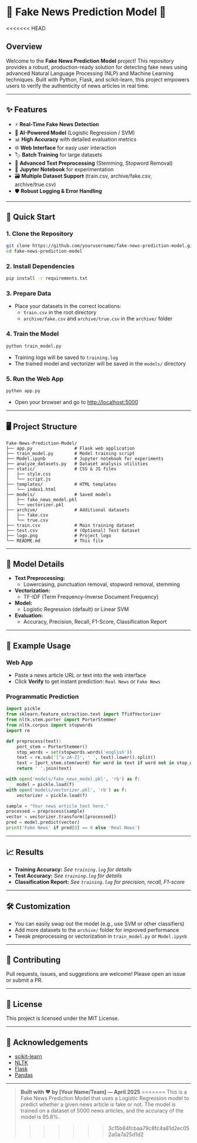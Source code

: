 # 📰 Fake News Prediction Model 🚦

<<<<<<< HEAD
## Overview
Welcome to the **Fake News Prediction Model** project! This repository provides a robust, production-ready solution for detecting fake news using advanced Natural Language Processing (NLP) and Machine Learning techniques. Built with Python, Flask, and scikit-learn, this project empowers users to verify the authenticity of news articles in real time.

---

## ✨ Features
- ⚡ **Real-Time Fake News Detection**
- 🤖 **AI-Powered Model** (Logistic Regression / SVM)
- 📊 **High Accuracy** with detailed evaluation metrics
- 🌐 **Web Interface** for easy user interaction
- 🏷️ **Batch Training** for large datasets
- 🧹 **Advanced Text Preprocessing** (Stemming, Stopword Removal)
- 📝 **Jupyter Notebook** for experimentation
- 🗃️ **Multiple Dataset Support** (train.csv, archive/fake.csv, archive/true.csv)
- 🛡️ **Robust Logging & Error Handling**

---

## 🚀 Quick Start

### 1. Clone the Repository
```bash
git clone https://github.com/yourusername/fake-news-prediction-model.git
cd fake-news-prediction-model
```

### 2. Install Dependencies
```bash
pip install -r requirements.txt
```

### 3. Prepare Data
- Place your datasets in the correct locations:
  - `train.csv` in the root directory
  - `archive/fake.csv` and `archive/true.csv` in the `archive/` folder

### 4. Train the Model
```bash
python train_model.py
```
- Training logs will be saved to `training.log`
- The trained model and vectorizer will be saved in the `models/` directory

### 5. Run the Web App
```bash
python app.py
```
- Open your browser and go to [http://localhost:5000](http://localhost:5000)

---

## 🖥️ Project Structure
```
Fake-News-Prediction-Model/
├── app.py                # Flask web application
├── train_model.py        # Model training script
├── Model.ipynb           # Jupyter notebook for experiments
├── analyze_datasets.py   # Dataset analysis utilities
├── static/               # CSS & JS files
│   ├── style.css
│   └── script.js
├── templates/            # HTML templates
│   └── index1.html
├── models/               # Saved models
│   ├── fake_news_model.pkl
│   └── vectorizer.pkl
├── archive/              # Additional datasets
│   ├── fake.csv
│   └── true.csv
├── train.csv             # Main training dataset
├── test.csv              # (Optional) Test dataset
├── logo.png              # Project logo
└── README.md             # This file
```

---

## 🧠 Model Details
- **Text Preprocessing:**
  - Lowercasing, punctuation removal, stopword removal, stemming
- **Vectorization:**
  - TF-IDF (Term Frequency-Inverse Document Frequency)
- **Model:**
  - Logistic Regression (default) or Linear SVM
- **Evaluation:**
  - Accuracy, Precision, Recall, F1-Score, Classification Report

---

## 🌟 Example Usage
### Web App
- Paste a news article URL or text into the web interface
- Click **Verify** to get instant prediction: `Real News` or `Fake News`

### Programmatic Prediction
```python
import pickle
from sklearn.feature_extraction.text import TfidfVectorizer
from nltk.stem.porter import PorterStemmer
from nltk.corpus import stopwords
import re

def preprocess(text):
    port_stem = PorterStemmer()
    stop_words = set(stopwords.words('english'))
    text = re.sub('[^a-zA-Z]', ' ', text).lower().split()
    text = [port_stem.stem(word) for word in text if word not in stop_words]
    return ' '.join(text)

with open('models/fake_news_model.pkl', 'rb') as f:
    model = pickle.load(f)
with open('models/vectorizer.pkl', 'rb') as f:
    vectorizer = pickle.load(f)

sample = "Your news article text here."
processed = preprocess(sample)
vector = vectorizer.transform([processed])
pred = model.predict(vector)
print('Fake News' if pred[0] == 0 else 'Real News')
```

---

## 📈 Results
- **Training Accuracy:** _See `training.log` for details_
- **Test Accuracy:** _See `training.log` for details_
- **Classification Report:** _See `training.log` for precision, recall, F1-score_

---

## 🛠️ Customization
- You can easily swap out the model (e.g., use SVM or other classifiers)
- Add more datasets to the `archive/` folder for improved performance
- Tweak preprocessing or vectorization in `train_model.py` or `Model.ipynb`

---

## 🤝 Contributing
Pull requests, issues, and suggestions are welcome! Please open an issue or submit a PR.

---

## 📄 License
This project is licensed under the MIT License.

---

## 🙏 Acknowledgements
- [scikit-learn](https://scikit-learn.org/)
- [NLTK](https://www.nltk.org/)
- [Flask](https://flask.palletsprojects.com/)
- [Pandas](https://pandas.pydata.org/)

---

> **Built with ❤️ by [Your Name/Team] — April 2025**
=======
This is a Fake News Prediction Model that uses a Logistic Regression model to predict whether a given news article is fake or not. The model is trained on a dataset of 5000 news articles, and the accuracy of the model is 95.8%. 
>>>>>>> 3c15b84fcbaa79c8fc4a81d2ec052a0a7a25d1d2

